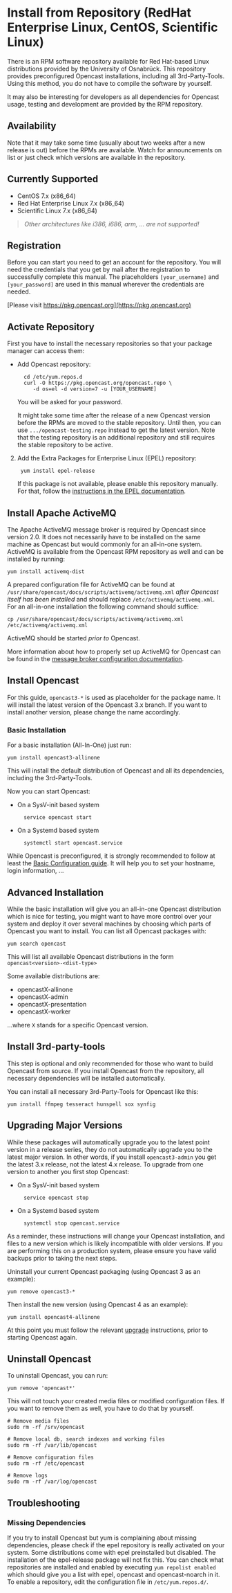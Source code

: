 Install from Repository (RedHat Enterprise Linux, CentOS, Scientific Linux)
===========================================================================

There is an RPM software repository available for Red Hat-based Linux distributions provided by the University of
Osnabrück. This repository provides preconfigured Opencast installations, including all 3rd-Party-Tools. Using this
method, you do not have to compile the software by yourself.

It may also be interesting for developers as all dependencies for Opencast usage, testing and development are provided
by the RPM repository.


Availability
------------

Note that it may take some time (usually about two weeks after a new release is out) before the RPMs are available.
Watch for announcements on list or just check which versions are available in the repository.


Currently Supported
-------------------

* CentOS 7.x (x86\_64)
* Red Hat Enterprise Linux 7.x (x86\_64)
* Scientific Linux 7.x (x86\_64)

> *Other architectures like i386, i686, arm, … are not supported!*


Registration
------------

Before you can start you need to get an account for the repository. You will need the credentials that you get by mail
after the registration to successfully complete this manual. The placeholders `[your_username]` and `[your_password]`
are used in this manual wherever the credentials are needed.

[Please visit https://pkg.opencast.org](https://pkg.opencast.org)


Activate Repository
-------------------

First you have to install the necessary repositories so that your package manager can access them:

* Add Opencast repository:

        cd /etc/yum.repos.d
        curl -O https://pkg.opencast.org/opencast.repo \
           -d os=el -d version=7 -u [YOUR_USERNAME]

    You will be asked for your password.

    It might take some time after the release of a new Opencast version before the RPMs are moved to the stable
    repository. Until then, you can use `.../opencast-testing.repo` instead to get the latest version. Note that the
    testing repository is an additional repository and still requires the stable repository to be active.

2. Add the Extra Packages for Enterprise Linux (EPEL) repository:

        yum install epel-release

    If this package is not available, please enable this repository manually. For that, follow the [instructions in the
    EPEL documentation](https://fedoraproject.org/wiki/EPEL#How_can_I_use_these_extra_packages.3F).


Install Apache ActiveMQ
-----------------------

The Apache ActiveMQ message broker is required by Opencast since version 2.0. It does not necessarily have to be
installed on the same machine as Opencast but would commonly for an all-in-one system. ActiveMQ is available from the
Opencast RPM repository as well and can be installed by running:

    yum install activemq-dist

A prepared configuration file for ActiveMQ can be found at `/usr/share/opencast/docs/scripts/activemq/activemq.xml`
*after Opencast itself has been installed* and should replace `/etc/activemq/activemq.xml`. For an all-in-one
installation the following command should suffice:

    cp /usr/share/opencast/docs/scripts/activemq/activemq.xml /etc/activemq/activemq.xml

ActiveMQ should be started *prior to* Opencast.

More information about how to properly set up ActiveMQ for Opencast can be found in the [message broker configuration
documentation](../configuration/message-broker.md).


Install Opencast
------------------

For this guide, `opencast3-*` is used as placeholder for the package name. It will install the latest version of the
Opencast 3.x branch. If you want to install another version, please change the name accordingly.


### Basic Installation

For a basic installation (All-In-One) just run:

    yum install opencast3-allinone

This will install the default distribution of Opencast and all its dependencies, including the 3rd-Party-Tools.

Now you can start Opencast:

* On a SysV-init based system

        service opencast start

* On a Systemd based system

        systemctl start opencast.service

While Opencast is preconfigured, it is strongly recommended to follow at least the [Basic Configuration
guide](../configuration/basic.md). It will help you to set your hostname, login information, …


Advanced Installation
---------------------

While the basic installation will give you an all-in-one Opencast distribution which is nice for testing, you might
want to have more control over your system and deploy it over several machines by choosing which parts of Opencast you
want to install. You can list all Opencast packages with:

    yum search opencast

This will list all available Opencast distributions in the form `opencast<version>-<dist-type>`

Some available distributions are:

* opencastX-allinone
* opencastX-admin
* opencastX-presentation
* opencastX-worker

…where `X` stands for a specific Opencast version.


Install 3rd-party-tools
-----------------------

This step is optional and only recommended for those who want to build Opencast from source. If you install Opencast
from the repository, all necessary dependencies will be installed automatically.

You can install all necessary 3rd-Party-Tools for Opencast like this:

    yum install ffmpeg tesseract hunspell sox synfig


Upgrading Major Versions
------------------------

While these packages will automatically upgrade you to the latest point version in a release series, they do not
automatically upgrade you to the latest major version. In other words, if you install `opencast3-admin` you get the
latest 3.x release, not the latest 4.x release. To upgrade from one version to another you first stop Opencast:

* On a SysV-init based system

        service opencast stop

* On a Systemd based system

        systemctl stop opencast.service

As a reminder, these instructions will change your Opencast installation, and files to a new version which is likely
incompatible with older versions. If you are performing this on a production system, please ensure you have valid
backups prior to taking the next steps.

Uninstall your current Opencast packaging (using Opencast 3 as an example):

    yum remove opencast3-*

Then install the new version (using Opencast 4 as an example):

    yum install opencast4-allinone

At this point you must follow the relevant [upgrade](../upgrade.md) instructions, prior to starting Opencast again.

Uninstall Opencast
--------------------

To uninstall Opencast, you can run:

    yum remove 'opencast*'

This will not touch your created media files or modified configuration files.  If you want to remove them as well, you
have to do that by yourself.

    # Remove media files
    sudo rm -rf /srv/opencast

    # Remove local db, search indexes and working files
    sudo rm -rf /var/lib/opencast

    # Remove configuration files
    sudo rm -rf /etc/opencast

    # Remove logs
    sudo rm -rf /var/log/opencast


Troubleshooting
---------------

### Missing Dependencies

If you try to install Opencast but yum is complaining about missing dependencies, please check if the epel repository is
really activated on your system. Some distributions come with epel preinstalled but disabled. The installation of the
epel-release package will not fix this. You can check what repositories are installed and enabled by executing `yum
repolist enabled` which should give you a list with epel, opencast and opencast-noarch in it. To enable a repository,
edit the configuration file in `/etc/yum.repos.d/`.
